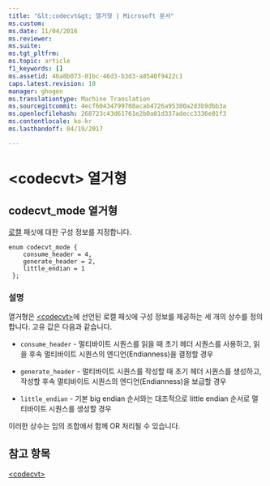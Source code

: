 ```yaml
---
title: "&lt;codecvt&gt; 열거형 | Microsoft 문서"
ms.custom: 
ms.date: 11/04/2016
ms.reviewer: 
ms.suite: 
ms.tgt_pltfrm: 
ms.topic: article
f1_keywords: []
ms.assetid: 46a8b073-01bc-46d3-b3d3-a8540f9422c1
caps.latest.revision: 10
manager: ghogen
ms.translationtype: Machine Translation
ms.sourcegitcommit: 4ecf60434799708acab4726a95380a2d3b9dbb3a
ms.openlocfilehash: 268723c43d61761e2b0a01d337adecc3336e01f3
ms.contentlocale: ko-kr
ms.lasthandoff: 04/19/2017

---
```

# <a name="ltcodecvtgt-enums"></a>&lt;codecvt&gt; 열거형
  
##  <a name="codecvt_mode"></a>  codecvt_mode 열거형  
 [로캘](../standard-library/locale-class.md) 패싯에 대한 구성 정보를 지정합니다.  
  
```  
enum codecvt_mode {  
    consume_header = 4,  
    generate_header = 2,  
    little_endian = 1  
 };  
```  
  
### <a name="remarks"></a>설명  
 열거형은 [\<codecvt>](../standard-library/codecvt.md)에 선언된 로캘 패싯에 구성 정보를 제공하는 세 개의 상수를 정의합니다. 고유 값은 다음과 같습니다.  
  
- `consume_header` - 멀티바이트 시퀀스를 읽을 때 초기 헤더 시퀀스를 사용하고, 읽을 후속 멀티바이트 시퀀스의 엔디언(Endianness)을 결정할 경우  
  
- `generate_header` - 멀티바이트 시퀀스를 작성할 때 초기 헤더 시퀀스를 생성하고, 작성할 후속 멀티바이트 시퀀스의 엔디언(Endianness)을 보급할 경우  
  
- `little_endian` - 기본 big endian 순서와는 대조적으로 little endian 순서로 멀티바이트 시퀀스를 생성할 경우  
  
 이러한 상수는 임의 조합에서 함께 OR 처리될 수 있습니다.  
  
## <a name="see-also"></a>참고 항목  
 [\<codecvt>](../standard-library/codecvt.md)


